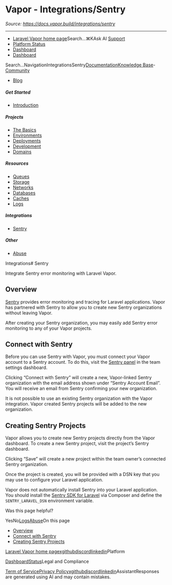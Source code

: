 # Vapor - Integrations/Sentry

*Source: https://docs.vapor.build/integrations/sentry*

---

- [Laravel Vapor home page](https://vapor.laravel.com)Search...⌘KAsk AI
[Support](/cdn-cgi/l/email-protection#ec9a8d9c839eac808d9e8d9a8980c28f8381)
- [Platform Status](https://status.laravel.com/)
- [Dashboard](https://vapor.laravel.com)
- [Dashboard](https://vapor.laravel.com)

Search...NavigationIntegrationsSentry[Documentation](/introduction)[Knowledge Base](/kb/troubleshooting)- [Community](https://discord.com/invite/laravel)
- [Blog](https://blog.laravel.com/vapor)
##### Get Started

- [Introduction](/introduction)

##### Projects

- [The Basics](/projects/the-basics)
- [Environments](/projects/environments)
- [Deployments](/projects/deployments)
- [Development](/projects/development)
- [Domains](/projects/domains)

##### Resources

- [Queues](/resources/queues)
- [Storage](/resources/storage)
- [Networks](/resources/networks)
- [Databases](/resources/databases)
- [Caches](/resources/caches)
- [Logs](/resources/logs)

##### Integrations

- [Sentry](/integrations/sentry)

##### Other

- [Abuse](/abuse)

Integrations# Sentry

Integrate Sentry error monitoring with Laravel Vapor.

## [​](#overview)Overview

[Sentry](https://sentry.io) provides error monitoring and tracing for Laravel applications. Vapor has partnered with Sentry to allow you to create new Sentry organizations without leaving Vapor.

After creating your Sentry organization, you may easily add Sentry error monitoring to any of your Vapor projects.

## [​](#connect-with-sentry)Connect with Sentry

Before you can use Sentry with Vapor, you must connect your Vapor account to a Sentry account. To do this,
visit the [Sentry panel](https://vapor.laravel.com/app/team/settings/sentry-organization) in the team settings dashboard.

Clicking “Connect with Sentry” will create a new, Vapor-linked Sentry organization with the email address shown under
“Sentry Account Email”. You will receive an email from Sentry confirming your new organization.

It is not possible to use an existing Sentry organization with the Vapor integration. Vapor created Sentry projects will be added
to the new organization.

## [​](#creating-sentry-projects)Creating Sentry Projects

Vapor allows you to create new Sentry projects directly from the Vapor dashboard. To create a new Sentry project,
visit the project’s Sentry dashboard.

Clicking “Save” will create a new project within the team owner’s connected Sentry organization.

Once the project is created, you will be provided with a DSN key that you may use to configure your Laravel application.

Vapor does not automatically install Sentry into your Laravel application. You should install the
[Sentry SDK for Laravel](https://github.com/getsentry/sentry-laravel) via Composer and define the `SENTRY_LARAVEL_DSN` environment variable.

Was this page helpful?

YesNo[Logs](/resources/logs)[Abuse](/abuse)On this page
- [Overview](#overview)
- [Connect with Sentry](#connect-with-sentry)
- [Creating Sentry Projects](#creating-sentry-projects)

[Laravel Vapor home page](https://vapor.laravel.com)[x](https://x.com/laravelphp)[github](https://github.com/laravel)[discord](https://discord.com/invite/laravel)[linkedin](https://linkedin.com/company/laravel)Platform

[Dashboard](https://vapor.laravel.com/)[Status](https://status.laravel.com/)Legal and Compliance

[Term of Service](https://vapor.laravel.com/terms)[Privacy Policy](https://vapor.laravel.com/privacy)[x](https://x.com/laravelphp)[github](https://github.com/laravel)[discord](https://discord.com/invite/laravel)[linkedin](https://linkedin.com/company/laravel)AssistantResponses are generated using AI and may contain mistakes.